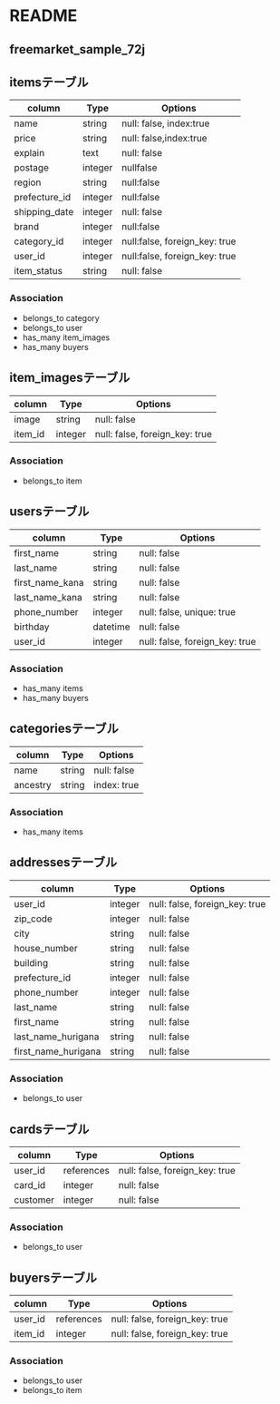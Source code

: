 # README

## freemarket_sample_72j

## itemsテーブル
|column|Type|Options|
|------|----|-------|
|name|string|null: false, index:true|
|price|string|null: false,index:true|
|explain|text|null: false|
|postage|integer|nullfalse|
|region|string|null:false|
|prefecture_id|integer|null:false|
|shipping_date|integer|null: false|
|brand|integer|null:false|
|category_id|integer|null:false, foreign_key: true|
|user_id|integer|null:false, foreign_key: true|
|item_status|string|null: false|

### Association
- belongs_to category
- belongs_to user
- has_many item_images
- has_many buyers


## item_imagesテーブル
|column|Type|Options|
|------|----|-------|
|image|string|null: false|
|item_id|integer|null: false, foreign_key: true|

### Association
- belongs_to item


## usersテーブル
|column|Type|Options|
|------|----|-------|
|first_name|string|null: false|
|last_name|string|null: false|
|first_name_kana|string|null: false|
|last_name_kana|string|null: false|
|phone_number|integer|null: false, unique: true|
|birthday|datetime|null: false|
|user_id|integer|null: false, foreign_key: true|

### Association
- has_many items
- has_many buyers

## categoriesテーブル
|column|Type|Options|
|------|----|-------|
|name|string|null: false|
|ancestry|string|index: true|

### Association
- has_many items


## addressesテーブル
|column|Type|Options|
|------|----|-------|
|user_id|integer|null: false, foreign_key: true|
|zip_code|integer|null: false|
|city|string|null: false|
|house_number|string|null: false|
|building|string|null: false|
|prefecture_id|integer|null: false|
|phone_number|integer|null: false|
|last_name|string|null: false|
|first_name|string|null: false|
|last_name_hurigana|string|null: false|
|first_name_hurigana|string|null: false|

### Association
- belongs_to user


## cardsテーブル
|column|Type|Options|
|------|----|-------|
|user_id|references|null: false, foreign_key: true|
|card_id|integer|null: false|
|customer|integer|null: false|


### Association
- belongs_to user


## buyersテーブル
|column|Type|Options|
|------|----|-------|
|user_id|references|null: false, foreign_key: true|
|item_id|integer|null: false, foreign_key: true|

### Association
- belongs_to user
- belongs_to item